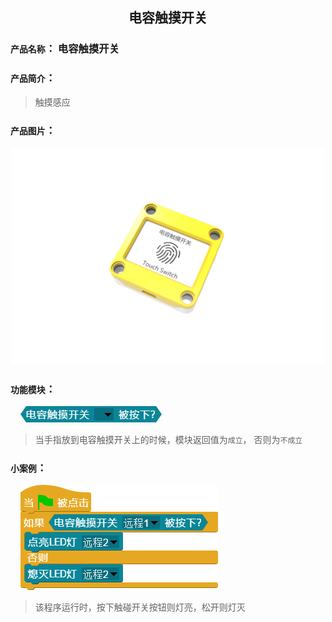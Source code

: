 ## <center>电容触摸开关</center>

### ``产品名称``： 电容触摸开关

### ``产品简介``：

> 触摸感应

### ``产品图片``：

<div align="center">
  <img src="../img/sensor/switch/Switch.png" width="500px" ><br>
</div>

### ``功能模块``：

&nbsp;&nbsp;&nbsp;&nbsp;![](../img/sensor/switch/isSwitch.png)  

> 当手指放到电容触摸开关上的时候，模块返回值为``成立``， 否则为``不成立``

### ``小案例``：

&nbsp;&nbsp;&nbsp;&nbsp;![](../img/sensor/switch/demo.png)  

> 该程序运行时，按下触碰开关按钮则灯亮，松开则灯灭
